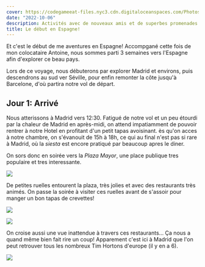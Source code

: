 ```yaml
---
cover: https://codegameeat-files.nyc3.cdn.digitaloceanspaces.com/Photos/Blog/bc5aa53b-43bd-40e2-9ac8-b8d81c86162f.jpeg
date: "2022-10-06"
description: Activités avec de nouveaux amis et de superbes promenades sont au menu
title: Le début en Espagne!
---
```


Et c'est le début de me aventures en Espagne! Accompgané cette fois de mon colocataire Antoine, nous sommes parti 3 semaines vers l'Espagne afin d'explorer ce beau pays.

Lors de ce voyage, nous débuterons par explorer Madrid et environs, puis descendrons au sud ver Séville, pour enfin remonter la côte jusqu'à Barcelone, d'où partira notre vol de départ.

## Jour 1: Arrivé

Nous atterissons à Madrid vers 12:30. Fatigué de notre vol et un peu étourdi par la chaleur de Madrid en après-midi, on attend impatiamment de pouvoir rentrer à notre Hotel en profitant d'un petit tapas avoisinant. ès qu'on acces à notre chambre, on s'évanouit de 15h à 18h, ce qui au final n'est pas si rare à Madrid, où la *siesta* est encore pratiqué par beaucoup apres le diner.

On sors donc en soirée vers la *Plaza Mayor*, une place publique tres populaire et tres interessante.

![](https://codegameeat-files.nyc3.cdn.digitaloceanspaces.com/Photos/Blog/bc5aa53b-43bd-40e2-9ac8-b8d81c86162f.jpeg)

De petites ruelles entourent la plaza, très jolies et avec des restaurants très animés. On passe la soirée à visiter ces ruelles avant de s'assoir pour manger un bon tapas de crevettes!

![](https://codegameeat-files.nyc3.cdn.digitaloceanspaces.com/Photos/Blog/deced7f1-23f7-4ce1-8323-27493d7288ee.jpeg)

![](https://codegameeat-files.nyc3.cdn.digitaloceanspaces.com/Photos/Blog/9588a9e7-7050-4d55-82c2-7b6135f09c7e.jpeg)

On croise aussi une vue inattendue à travers ces restaurants... Ça nous a quand même bien fait rire un coup! Apparement c'est ici à Madrid que l'on peut retrouver tous les nombreux Tim Hortons d'europe (il y en a 6). 

![](https://codegameeat-files.nyc3.cdn.digitaloceanspaces.com/Photos/Blog/1c6c3b23-d34b-455f-a637-96b29c3656fb.jpeg)